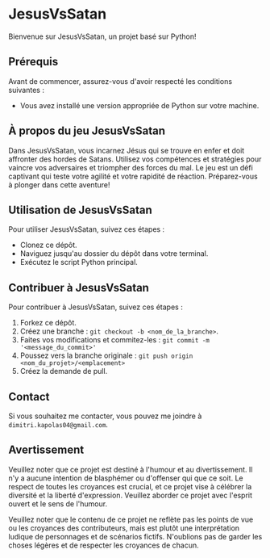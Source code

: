 # JesusVsSatan

Bienvenue sur JesusVsSatan, un projet basé sur Python!

## Prérequis
Avant de commencer, assurez-vous d'avoir respecté les conditions suivantes :
* Vous avez installé une version appropriée de Python sur votre machine.

## À propos du jeu JesusVsSatan
Dans JesusVsSatan, vous incarnez Jésus qui se trouve en enfer et doit affronter des hordes de Satans. Utilisez vos compétences et stratégies pour vaincre vos adversaires et triompher des forces du mal. Le jeu est un défi captivant qui teste votre agilité et votre rapidité de réaction. Préparez-vous à plonger dans cette aventure!

## Utilisation de JesusVsSatan
Pour utiliser JesusVsSatan, suivez ces étapes :
* Clonez ce dépôt.
* Naviguez jusqu'au dossier du dépôt dans votre terminal.
* Exécutez le script Python principal.

## Contribuer à JesusVsSatan
Pour contribuer à JesusVsSatan, suivez ces étapes :
1. Forkez ce dépôt.
2. Créez une branche : `git checkout -b <nom_de_la_branche>`.
3. Faites vos modifications et commitez-les : `git commit -m '<message_du_commit>'`
4. Poussez vers la branche originale : `git push origin <nom_du_projet>/<emplacement>`
5. Créez la demande de pull.

## Contact
Si vous souhaitez me contacter, vous pouvez me joindre à `dimitri.kapolas04@gmail.com`.

## Avertissement
Veuillez noter que ce projet est destiné à l'humour et au divertissement. Il n'y a aucune intention de blasphémer ou d'offenser qui que ce soit. Le respect de toutes les croyances est crucial, et ce projet vise à célébrer la diversité et la liberté d'expression. Veuillez aborder ce projet avec l'esprit ouvert et le sens de l'humour.

Veuillez noter que le contenu de ce projet ne reflète pas les points de vue ou les croyances des contributeurs, mais est plutôt une interprétation ludique de personnages et de scénarios fictifs. N'oublions pas de garder les choses légères et de respecter les croyances de chacun.
